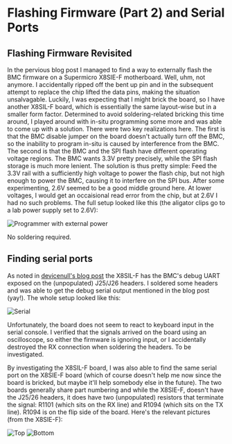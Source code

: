 # Flashing Firmware (Part 2) and Serial Ports

## Flashing Firmware Revisited

In the pervious blog post I managed to find a way to externally
flash the BMC firmware on a Supermicro X8SIE-F motherboard.
Well, uhm, not anymore. I accidentally ripped off the bent up
pin and in the subsequent attempt to replace the chip lifted
the data pins, making the situation unsalvagable. Luckily, I
was expecting that I might brick the board, so I have another
X8SIL-F board, which is essentially the same layout-wise but in
a smaller form factor. Determined to avoid soldering-related
bricking this time around, I played around with in-situ programming
some more and was able to come up with a solution. There were
two key realizations here. The first is that the BMC disable
jumper on the board doesn't actually turn off the BMC, so
the inability to program in-situ is caused by interference from
the BMC. The second is that the BMC and the SPI flash have
different operating voltage regions. The BMC wants 3.3V pretty
precisely, while the SPI flash storage is much more lenient.
The solution is thus pretty simple: Feed the 3.3V rail with a
sufficiently high voltage to power the flash chip, but not high
enough to power the BMC, causing it to interfere on the SPI bus.
After some experimenting, 2.6V seemed to be a good middle ground
here. At lower voltages, I would get an occaisional read error
from the chip, but at 2.6V I had no such problems. The full setup
looked like this (the aligator clips go to a lab power supply set
to 2.6V):

![Programmer with external power](images/programmer_with_ext_power.jpg)


No soldering required.

## Finding serial ports

As noted in [devicenull's blog post](http://blog.devicenull.org/2014/06/06/x8sil-f-ipmi-serial-debug-port.html) the X8SIL-F has the BMC's debug UART
exposed on the (unpopulated) J25/J26 headers. I soldered some headers and
was able to get the debug serial output mentioned in the blog post (yay!).
The whole setup looked like this:

![Serial](images/serial.jpg)

Unfortunately, the board does not seem to react to keyboard input in the serial
console. I verified that the signals arrived on the board using an oscilloscope,
so either the firmware is ignoring input, or I accidentally destroyed the RX
connection when soldering the headers. To be investigated.

By investigating the X8SIL-F board, I was also able to find the same serial port
on the X8SIE-F board (which of course doesn't help me now since the board is bricked,
but maybe it'll help somebody else in the future). The two boards generally share
part numbering and while the X8SIE-F, doesn't have the J25/26 headers, it does
have two (unpopulated) resistors that terminate the signal: R1101 (which sits on the RX line)
and R1094 (which sits on the TX line). R1094 is on the flip side of the board. Here's
the relevant pictures (from the X8SIE-F):

![Top](images/x8sie_top.jpg)
![Bottom](images/x8sie_bottom.jpg)
